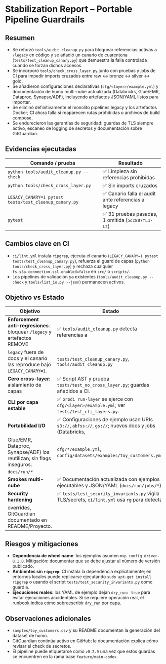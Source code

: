 # Stabilization Report – Portable Pipeline Guardrails

## Resumen

- Se reforzó `tools/audit_cleanup.py` para bloquear referencias activas a `/legacy` en código y se añadió un canario de cuarentena
  (`tests/test_cleanup_canary.py`) que demuestra la falla controlada cuando se forzan dichos accesos.
- Se incorporó `tools/check_cross_layer.py` junto con pruebas y jobs de CI para impedir imports cruzados entre raw ↔ bronze ↔
  silver ↔ gold.
- Se añadieron configuraciones declarativas (`cfg/<layer>/example.yml`) y documentación de humo
  multi-nube actualizada (Databricks, Glue/EMR, Dataproc, Synapse/ADF), incluyendo artefactos JSON/YAML listos para importar.
- Se eliminó definitivamente el monolito pipelines legacy y los artefactos Docker; CI ahora falla si reaparecen rutas prohibidas o archivos de build compose.
- Se endurecieron las garantías de seguridad: guardas de TLS siempre activo, escaneo de logging de secretos y documentación sobre
  GitGuardian.

## Evidencias ejecutadas

| Comando / prueba | Resultado |
| --- | --- |
| `python tools/audit_cleanup.py --check` | ✅ Limpieza sin referencias prohibidas |
| `python tools/check_cross_layer.py` | ✅ Sin imports cruzados |
| `LEGACY_CANARY=1 pytest tests/test_cleanup_canary.py` | ✅ Canario falla el audit ante referencias a legacy |
| `pytest` | ✅ 31 pruebas pasadas, 1 omitida (`5cc807†L1-L2`) |

## Cambios clave en CI

- `ci/lint.yml` instala `ripgrep`, ejecuta el canario (`LEGACY_CANARY=1 pytest tests/test_cleanup_canary.py`), refuerza el guard de
  capas (`python tools/check_cross_layer.py`) y rechaza cualquier `fs.s3a.connection.ssl.enabled=false` en `src/` o `scripts/`.
- Los pipelines de validación ya existentes (`tools/audit_cleanup.py --check` y `tools/list_io.py --json`) permanecen activos.

## Objetivo vs Estado

| Objetivo | Estado | Evidencia |
| --- | --- | --- |
| **Enforcement anti-regresiones**: bloquear `/legacy` y artefactos REMOVE | ✅ `tools/audit_cleanup.py` detecta referencias a
    `legacy` fuera de docs y el canario las reproduce bajo `LEGACY_CANARY=1`. | `tests/test_cleanup_canary.py`, `tools/audit_cleanup.py` |
| **Cero cross-layer**: aislamiento de capas | ✅ Script AST y prueba `tests/test_no_cross_layer.py`; guardas añadidos a CI. |
| **CLI por capa estable** | ✅ `prodi run-layer` se ejerce con `cfg/<layer>/example.yml`; ver `tests/test_cli_layers.py`. |
| **Portabilidad I/O** | ✅ Configuraciones de ejemplo usan URIs `s3://`, `abfss://`, `gs://`; nuevos docs y jobs (Databricks,
  Glue/EMR, Dataproc, Synapse/ADF) los reutilizan; sin flags inseguros. | `cfg/*/example.yml`, `config/datasets/examples/toy_customers.yml`,
  `docs/run/*` |
| **Smokes multi-nube** | ✅ Documentación actualizada con ejemplos ejecutables y JSON/YAML (`docs/run/jobs/*`). |
| **Security hardening** | ✅ `tests/test_security_invariants.py` vigila TLS/secrets, `ci/lint.yml` usa `rg` para detectar
  overrides, GitGuardian documentado en README/Proyecto. |

## Riesgos y mitigaciones

- **Dependencia de wheel name**: los ejemplos asumen `mvp_config_driven-0.1.0`. Mitigación: documentar que se debe ajustar al
  número de versión publicado.
- **Ambientes sin `ripgrep`**: CI instala la dependencia explícitamente; en entornos locales puede replicarse ejecutando
  `sudo apt-get install ripgrep` o usando el script `tests/test_security_invariants.py` como guardia.
- **Ejecuciones reales**: los YAML de ejemplo dejan `dry_run: true` para evitar ejecuciones accidentales. Si se requiere operación
  real, el runbook indica cómo sobreescribir `dry_run` por capa.

## Observaciones adicionales

- `samples/toy_customers.csv` y su README documentan la generación del dataset de humo.
- GitGuardian continúa activo en GitHub; la documentación explica cómo revisar el check de secretos.
- El pipeline puede etiquetarse como `v0.2.0` una vez que estos guardas se encuentren en la rama base `feature/main-codex`.
